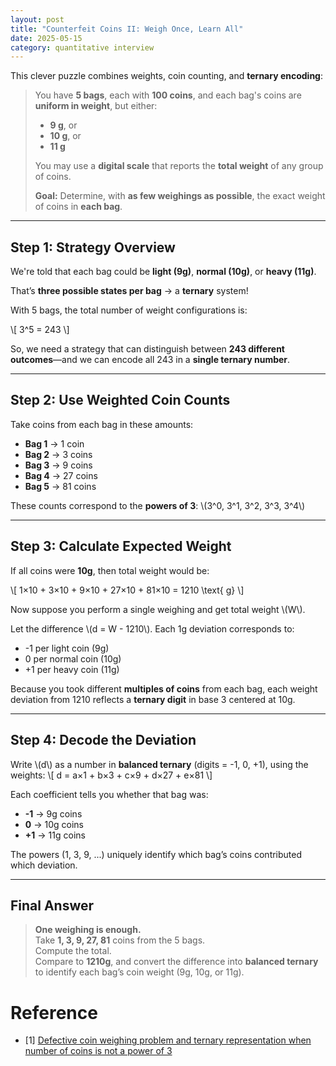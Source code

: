 ```yaml
---
layout: post
title: "Counterfeit Coins II: Weigh Once, Learn All"
date: 2025-05-15
category: quantitative interview
---
```


This clever puzzle combines weights, coin counting, and **ternary encoding**:

> You have **5 bags**, each with **100 coins**, and each bag's coins are **uniform in weight**, but either:
>
> - **9 g**, or  
> - **10 g**, or  
> - **11 g**
>
> You may use a **digital scale** that reports the **total weight** of any group of coins.
>
> **Goal:** Determine, with **as few weighings as possible**, the exact weight of coins in **each bag**.

---

## Step 1: Strategy Overview

We're told that each bag could be **light (9g)**, **normal (10g)**, or **heavy (11g)**.

That’s **three possible states per bag** → a **ternary** system!

With 5 bags, the total number of weight configurations is:

\\[
3^5 = 243
\\]

So, we need a strategy that can distinguish between **243 different outcomes**—and we can encode all 243 in a **single ternary number**.

---

## Step 2: Use Weighted Coin Counts

Take coins from each bag in these amounts:

- **Bag 1** → 1 coin  
- **Bag 2** → 3 coins  
- **Bag 3** → 9 coins  
- **Bag 4** → 27 coins  
- **Bag 5** → 81 coins

These counts correspond to the **powers of 3**: \\(3^0, 3^1, 3^2, 3^3, 3^4\\)

---

## Step 3: Calculate Expected Weight

If all coins were **10g**, then total weight would be:

\\[
1×10 + 3×10 + 9×10 + 27×10 + 81×10 = 1210 \text{ g}
\\]

Now suppose you perform a single weighing and get total weight \\(W\\).

Let the difference \\(d = W - 1210\\). Each 1g deviation corresponds to:

- -1 per light coin (9g)
-  0 per normal coin (10g)
- +1 per heavy coin (11g)

Because you took different **multiples of coins** from each bag, each weight deviation from 1210 reflects a **ternary digit** in base 3 centered at 10g.

---

## Step 4: Decode the Deviation

Write \\(d\\) as a number in **balanced ternary** (digits = -1, 0, +1), using the weights:
\\[
d = a×1 + b×3 + c×9 + d×27 + e×81
\\]

Each coefficient tells you whether that bag was:
- **-1** → 9g coins
- **0** → 10g coins
- **+1** → 11g coins

The powers (1, 3, 9, ...) uniquely identify which bag’s coins contributed which deviation.

---

## Final Answer

> **One weighing is enough.**  
> Take **1, 3, 9, 27, 81** coins from the 5 bags.  
> Compute the total.  
> Compare to **1210g**, and convert the difference into **balanced ternary** to identify each bag’s coin weight (9g, 10g, or 11g).

# Reference

* [1] [Defective coin weighing problem and ternary representation when number of coins is not a power of 3](https://math.stackexchange.com/questions/1687435/defective-coin-weighing-problem-and-ternary-representation-when-number-of-coins)
